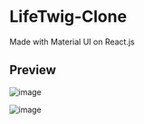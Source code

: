 # LifeTwig-Clone
Made with Material UI on React.js

## Preview
![image](https://user-images.githubusercontent.com/75629345/129072044-f1d7c0fd-3a8d-4c56-bf0f-1f1850242c1b.png)

![image](https://user-images.githubusercontent.com/75629345/129072279-c7362a33-5cc1-41b4-a516-55b141b53883.png)
